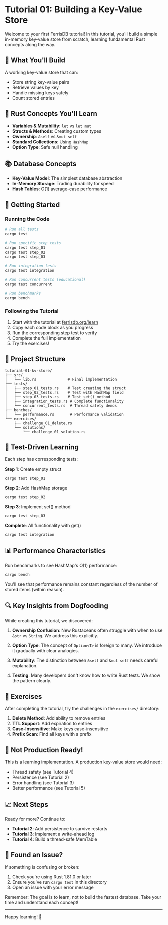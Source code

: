 # Tutorial 01: Building a Key-Value Store

Welcome to your first FerrisDB tutorial! In this tutorial, you'll build a simple in-memory key-value store from scratch, learning fundamental Rust concepts along the way.

## 🎯 What You'll Build

A working key-value store that can:
- Store string key-value pairs
- Retrieve values by key
- Handle missing keys safely
- Count stored entries

## 🦀 Rust Concepts You'll Learn

- **Variables & Mutability**: `let` vs `let mut`
- **Structs & Methods**: Creating custom types
- **Ownership**: `&self` vs `&mut self`
- **Standard Collections**: Using `HashMap`
- **Option Type**: Safe null handling

## 📚 Database Concepts

- **Key-Value Model**: The simplest database abstraction
- **In-Memory Storage**: Trading durability for speed
- **Hash Tables**: O(1) average-case performance

## 🚀 Getting Started

### Running the Code

```bash
# Run all tests
cargo test

# Run specific step tests
cargo test step_01
cargo test step_02
cargo test step_03

# Run integration tests
cargo test integration

# Run concurrent tests (educational)
cargo test concurrent

# Run benchmarks
cargo bench
```

### Following the Tutorial

1. Start with the tutorial at [ferrisdb.org/learn](https://ferrisdb.org/learn)
2. Copy each code block as you progress
3. Run the corresponding step test to verify
4. Complete the full implementation
5. Try the exercises!

## 📁 Project Structure

```
tutorial-01-kv-store/
├── src/
│   └── lib.rs              # Final implementation
├── tests/
│   ├── step_01_tests.rs    # Test creating the struct
│   ├── step_02_tests.rs    # Test with HashMap field
│   ├── step_03_tests.rs    # Test set() method
│   ├── integration_tests.rs # Complete functionality
│   └── concurrent_tests.rs  # Thread safety demos
├── benches/
│   └── performance.rs       # Performance validation
└── exercises/
    ├── challenge_01_delete.rs
    └── solutions/
        └── challenge_01_solution.rs
```

## 🧪 Test-Driven Learning

Each step has corresponding tests:

**Step 1**: Create empty struct
```rust
cargo test step_01
```

**Step 2**: Add HashMap storage
```rust
cargo test step_02
```

**Step 3**: Implement set() method
```rust
cargo test step_03
```

**Complete**: All functionality with get()
```rust
cargo test integration
```

## 📊 Performance Characteristics

Run benchmarks to see HashMap's O(1) performance:

```bash
cargo bench
```

You'll see that performance remains constant regardless of the number of stored items (within reason).

## 🔍 Key Insights from Dogfooding

While creating this tutorial, we discovered:

1. **Ownership Confusion**: New Rustaceans often struggle with when to use `&str` vs `String`. We address this explicitly.

2. **Option Type**: The concept of `Option<T>` is foreign to many. We introduce it gradually with clear analogies.

3. **Mutability**: The distinction between `&self` and `&mut self` needs careful explanation.

4. **Testing**: Many developers don't know how to write Rust tests. We show the pattern clearly.

## 🎯 Exercises

After completing the tutorial, try the challenges in the `exercises/` directory:

1. **Delete Method**: Add ability to remove entries
2. **TTL Support**: Add expiration to entries
3. **Case-Insensitive**: Make keys case-insensitive
4. **Prefix Scan**: Find all keys with a prefix

## 🚧 Not Production Ready!

This is a learning implementation. A production key-value store would need:

- Thread safety (see Tutorial 4)
- Persistence (see Tutorial 2)
- Error handling (see Tutorial 3)
- Better performance (see Tutorial 5)

## 📈 Next Steps

Ready for more? Continue to:
- **Tutorial 2**: Add persistence to survive restarts
- **Tutorial 3**: Implement a write-ahead log
- **Tutorial 4**: Build a thread-safe MemTable

## 🤝 Found an Issue?

If something is confusing or broken:
1. Check you're using Rust 1.81.0 or later
2. Ensure you've run `cargo test` in this directory
3. Open an issue with your error message

Remember: The goal is to learn, not to build the fastest database. Take your time and understand each concept!

---

Happy learning! 🎉